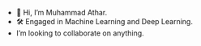 - 👋 Hi, I’m Muhammad Athar.
- 🛠️ Engaged in Machine Learning and Deep Learning.
-  I’m looking to collaborate on anything.
<!---
AtharRizwan/AtharRizwan is a ✨ special ✨ repository because its `README.md` (this file) appears on your GitHub profile.
You can click the Preview link to take a look at your changes.
--->
